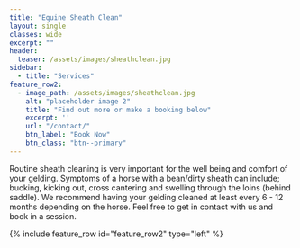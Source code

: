 ```yaml
---
title: "Equine Sheath Clean"
layout: single
classes: wide
excerpt: ""
header:
  teaser: /assets/images/sheathclean.jpg
sidebar:
  - title: "Services"
feature_row2:
  - image_path: /assets/images/sheathclean.jpg
    alt: "placeholder image 2"
    title: "Find out more or make a booking below"
    excerpt: ''
    url: "/contact/"
    btn_label: "Book Now"
    btn_class: "btn--primary"
---
```


Routine sheath cleaning is very important for the well being and comfort of your gelding. Symptoms of a horse with a bean/dirty sheath can include; bucking, kicking out, cross cantering and swelling through the loins (behind saddle). We recommend having your gelding cleaned at least every 6 - 12 months depending on the horse. Feel free to get in contact with us and book in a session. 

{% include feature_row id="feature_row2" type="left" %}
